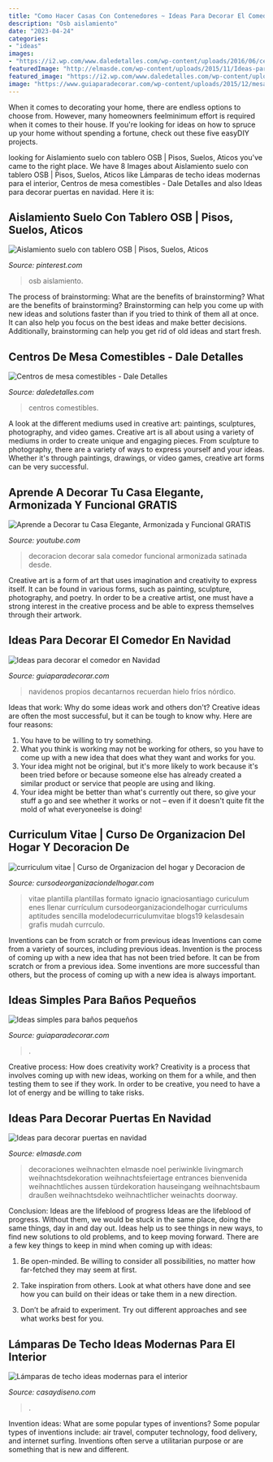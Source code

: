 ```yaml
---
title: "Como Hacer Casas Con Contenedores ~ Ideas Para Decorar El Comedor En Navidad"
description: "Osb aislamiento"
date: "2023-04-24"
categories:
- "ideas"
images:
- "https://i2.wp.com/www.daledetalles.com/wp-content/uploads/2016/06/centros-de-mesa-comestibles9.jpg"
featuredImage: "http://elmasde.com/wp-content/uploads/2015/11/Ideas-para-decorar-puertas-en-navidad02.jpg"
featured_image: "https://i2.wp.com/www.daledetalles.com/wp-content/uploads/2016/06/centros-de-mesa-comestibles9.jpg"
image: "https://www.guiaparadecorar.com/wp-content/uploads/2015/12/mesa-navidad-deco-5.jpg"
---
```



When it comes to decorating your home, there are endless options to choose from. However, many homeowners feelminimum effort is required when it comes to their house. If you're looking for ideas on how to spruce up your home without spending a fortune, check out these five easyDIY projects.

	

		
looking for Aislamiento suelo con tablero OSB | Pisos, Suelos, Aticos you've came to the right place. We have 8 Images about Aislamiento suelo con tablero OSB | Pisos, Suelos, Aticos like Lámparas de techo ideas modernas para el interior, Centros de mesa comestibles - Dale Detalles and also Ideas para decorar puertas en navidad. Here it is:
		
    
## Aislamiento Suelo Con Tablero OSB | Pisos, Suelos, Aticos

<img loading=lazy src="https://i.pinimg.com/736x/c7/48/78/c74878258ac8db9290f086dd8ad93d91--osb.jpg" onerror="this.onerror=null;this.src='https://tse4.mm.bing.net/th?id=OIP.qS52cVX8dh4OZPilxAw9ywHaJ3&amp;pid=15.1';" alt="Aislamiento suelo con tablero OSB | Pisos, Suelos, Aticos">

_Source: pinterest.com_

>osb aislamiento. 

	

The process of brainstorming: What are the benefits of brainstorming?
What are the benefits of brainstorming?
Brainstorming can help you come up with new ideas and solutions faster than if you tried to think of them all at once. It can also help you focus on the best ideas and make better decisions. Additionally, brainstorming can help you get rid of old ideas and start fresh.

    
## Centros De Mesa Comestibles - Dale Detalles

<img loading=lazy src="https://i2.wp.com/www.daledetalles.com/wp-content/uploads/2016/06/centros-de-mesa-comestibles9.jpg" onerror="this.onerror=null;this.src='https://tse1.mm.bing.net/th?id=OIP.VHSNH1zOeGlg1T86fTkI4wHaNM&amp;pid=15.1';" alt="Centros de mesa comestibles - Dale Detalles">

_Source: daledetalles.com_

>centros comestibles. 

	

A look at the different mediums used in creative art: paintings, sculptures, photography, and video games.
Creative art is all about using a variety of mediums in order to create unique and engaging pieces. From sculpture to photography, there are a variety of ways to express yourself and your ideas. Whether it's through paintings, drawings, or video games, creative art forms can be very successful.

    
## Aprende A Decorar Tu Casa Elegante, Armonizada Y Funcional GRATIS

<img loading=lazy src="http://i.ytimg.com/vi/QaXxkAhtOfQ/hqdefault.jpg" onerror="this.onerror=null;this.src='https://tse2.mm.bing.net/th?id=OIP.Y4UHwrgLVSQDj52Ewjmt9gHaFj&amp;pid=15.1';" alt="Aprende a Decorar tu Casa Elegante, Armonizada y Funcional GRATIS">

_Source: youtube.com_

>decoracion decorar sala comedor funcional armonizada satinada desde. 

	

Creative art is a form of art that uses imagination and creativity to express itself. It can be found in various forms, such as painting, sculpture, photography, and poetry. In order to be a creative artist, one must have a strong interest in the creative process and be able to express themselves through their artwork.

    
## Ideas Para Decorar El Comedor En Navidad

<img loading=lazy src="https://www.guiaparadecorar.com/wp-content/uploads/2015/12/mesa-navidad-deco-5.jpg" onerror="this.onerror=null;this.src='https://tse2.mm.bing.net/th?id=OIP.G9NxQSwOxBQ_3wJk69hKaQHaJ4&amp;pid=15.1';" alt="Ideas para decorar el comedor en Navidad">

_Source: guiaparadecorar.com_

>navidenos propios decantarnos recuerdan hielo fríos nórdico. 

	

Ideas that work: Why do some ideas work and others don't?
Creative ideas are often the most successful, but it can be tough to know why. Here are four reasons:
1. You have to be willing to try something.
2. What you think is working may not be working for others, so you have to come up with a new idea that does what they want and works for you.
3. Your idea might not be original, but it's more likely to work because it's been tried before or because someone else has already created a similar product or service that people are using and liking.
4. Your idea might be better than what's currently out there, so give your stuff a go and see whether it works or not – even if it doesn't quite fit the mold of what everyoneelse is doing!

    
## Curriculum Vitae | Curso De Organizacion Del Hogar Y Decoracion De

<img loading=lazy src="https://cursodeorganizaciondelhogar.com/wp-content/uploads/2018/04/curriculum-vitae-2-1-214x300.jpg" onerror="this.onerror=null;this.src='https://tse4.mm.bing.net/th?id=OIP.FYBaldai1YBbEHgcicIZgAAAAA&amp;pid=15.1';" alt="curriculum vitae | Curso de Organizacion del hogar y Decoracion de">

_Source: cursodeorganizaciondelhogar.com_

>vitae plantilla plantillas formato ignacio ignaciosantiago curiculum enes llenar currículum cursodeorganizaciondelhogar curriculums aptitudes sencilla modelodecurriculumvitae blogs19 kelasdesain grafis mudah currculo. 

	

Inventions can be from scratch or from previous ideas
Inventions can come from a variety of sources, including previous ideas. Invention is the process of coming up with a new idea that has not been tried before. It can be from scratch or from a previous idea. Some inventions are more successful than others, but the process of coming up with a new idea is always important.

    
## Ideas Simples Para Baños Pequeños

<img loading=lazy src="https://www.guiaparadecorar.com/wp-content/uploads/2012/09/Ideas-para-cuartos-de-bano-pequenos-01.jpg" onerror="this.onerror=null;this.src='https://tse4.mm.bing.net/th?id=OIP.19hMIHf6Lg-vQdennmRbkgAAAA&amp;pid=15.1';" alt="Ideas simples para baños pequeños">

_Source: guiaparadecorar.com_

>. 

	

Creative process: How does creativity work?
Creativity is a process that involves coming up with new ideas, working on them for a while, and then testing them to see if they work. In order to be creative, you need to have a lot of energy and be willing to take risks.

    
## Ideas Para Decorar Puertas En Navidad

<img loading=lazy src="http://elmasde.com/wp-content/uploads/2015/11/Ideas-para-decorar-puertas-en-navidad02.jpg" onerror="this.onerror=null;this.src='https://tse4.mm.bing.net/th?id=OIP.tH0Sgr-tOfTWd_rHNM7N4QHaJ-&amp;pid=15.1';" alt="Ideas para decorar puertas en navidad">

_Source: elmasde.com_

>decoraciones weihnachten elmasde noel periwinkle livingmarch weihnachtsdekoration weihnachtsfeiertage entrances bienvenida weihnachtliches aussen türdekoration hauseingang weihnachtsbaum draußen weihnachtsdeko weihnachtlicher weinachts doorway. 

	

Conclusion: Ideas are the lifeblood of progress
Ideas are the lifeblood of progress. Without them, we would be stuck in the same place, doing the same things, day in and day out. Ideas help us to see things in new ways, to find new solutions to old problems, and to keep moving forward.
There are a few key things to keep in mind when coming up with ideas:

1. Be open-minded. Be willing to consider all possibilities, no matter how far-fetched they may seem at first.

2. Take inspiration from others. Look at what others have done and see how you can build on their ideas or take them in a new direction.

3. Don’t be afraid to experiment. Try out different approaches and see what works best for you.

    
## Lámparas De Techo Ideas Modernas Para El Interior

<img loading=lazy src="https://casaydiseno.com/wp-content/uploads/2015/05/lamparas-de-techo-ideas-modernas-habitacion-juvenil.jpeg" onerror="this.onerror=null;this.src='https://tse2.mm.bing.net/th?id=OIP.UTLxHq8RSKRcWOY1mDgojAHaLH&amp;pid=15.1';" alt="Lámparas de techo ideas modernas para el interior">

_Source: casaydiseno.com_

>. 

	

Invention ideas: What are some popular types of inventions?
Some popular types of inventions include: air travel, computer technology, food delivery, and internet surfing. Inventions often serve a utilitarian purpose or are something that is new and different.

